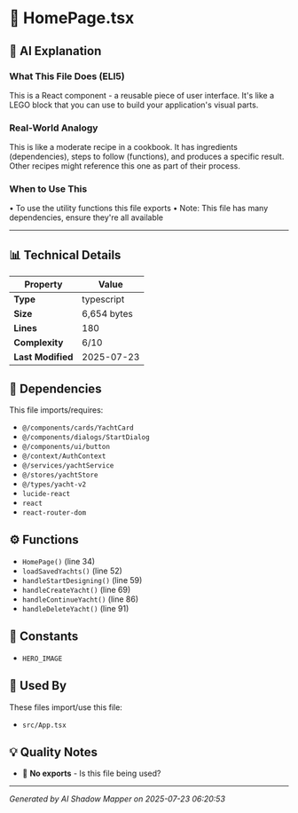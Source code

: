 # 📄 HomePage.tsx

## 🤖 AI Explanation

### What This File Does (ELI5)
This is a React component - a reusable piece of user interface. It's like a LEGO block that you can use to build your application's visual parts.

### Real-World Analogy
This is like a moderate recipe in a cookbook. It has ingredients (dependencies), steps to follow (functions), and produces a specific result. Other recipes might reference this one as part of their process.

### When to Use This
• To use the utility functions this file exports
• Note: This file has many dependencies, ensure they're all available

---

## 📊 Technical Details

| Property | Value |
|----------|-------|
| **Type** | typescript |
| **Size** | 6,654 bytes |
| **Lines** | 180 |
| **Complexity** | 6/10 |
| **Last Modified** | 2025-07-23 |

## 🔗 Dependencies

This file imports/requires:

- `@/components/cards/YachtCard`
- `@/components/dialogs/StartDialog`
- `@/components/ui/button`
- `@/context/AuthContext`
- `@/services/yachtService`
- `@/stores/yachtStore`
- `@/types/yacht-v2`
- `lucide-react`
- `react`
- `react-router-dom`

## ⚙️ Functions

-  `HomePage()` (line 34)
-  `loadSavedYachts()` (line 52)
-  `handleStartDesigning()` (line 59)
-  `handleCreateYacht()` (line 69)
-  `handleContinueYacht()` (line 86)
-  `handleDeleteYacht()` (line 91)

## 🔢 Constants

- `HERO_IMAGE`

## 🔄 Used By

These files import/use this file:

- `src/App.tsx`

## 💡 Quality Notes

- 🤔 **No exports** - Is this file being used?

---
*Generated by AI Shadow Mapper on 2025-07-23 06:20:53*
